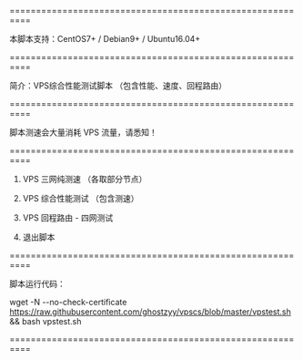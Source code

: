 ==========================================================

 本脚本支持：CentOS7+ / Debian9+ / Ubuntu16.04+ 
 
==========================================================

 简介：VPS综合性能测试脚本 （包含性能、速度、回程路由）
 
==========================================================

 脚本测速会大量消耗 VPS 流量，请悉知！
 
==========================================================
 1. VPS 三网纯测速 （各取部分节点）
 
 2. VPS 综合性能测试 （包含测速）
 
 3. VPS 回程路由 - 四网测试
 
 0. 退出脚本
 
 ========================================================== 
 
 脚本运行代码：
 
 wget -N --no-check-certificate https://raw.githubusercontent.com/ghostzyy/vpscs/blob/master/vpstest.sh && bash vpstest.sh
 
 ==========================================================
